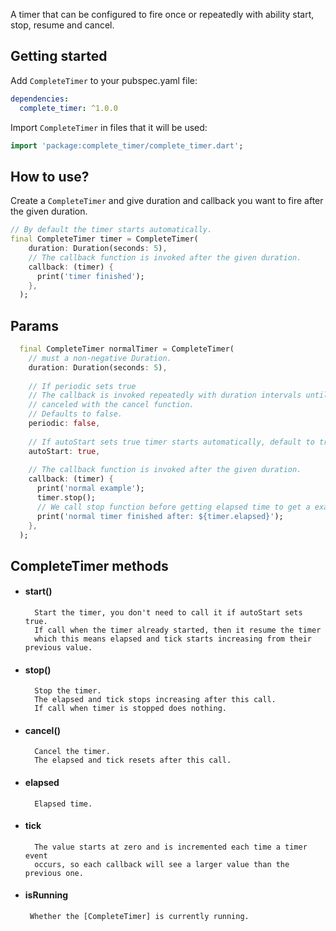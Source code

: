A timer that can be configured to fire once or repeatedly with ability
start, stop, resume and cancel.

## Getting started

Add `CompleteTimer` to your pubspec.yaml file:

```yaml
dependencies:
  complete_timer: ^1.0.0
```
Import `CompleteTimer` in files that it will be used:

```dart
import 'package:complete_timer/complete_timer.dart';
```
## How to use?
Create a `CompleteTimer` and give duration and callback you want to fire after the given duration.

```dart
// By default the timer starts automatically.
final CompleteTimer timer = CompleteTimer(
    duration: Duration(seconds: 5),
    // The callback function is invoked after the given duration.
    callback: (timer) {
      print('timer finished');
    },
  );
```
## Params

```dart
  final CompleteTimer normalTimer = CompleteTimer(
    // must a non-negative Duration.
    duration: Duration(seconds: 5),
    
    // If periodic sets true
    // The callback is invoked repeatedly with duration intervals until
    // canceled with the cancel function.
    // Defaults to false.
    periodic: false,
    
    // If autoStart sets true timer starts automatically, default to true.
    autoStart: true,
    
    // The callback function is invoked after the given duration.
    callback: (timer) {
      print('normal example');
      timer.stop();
      // We call stop function before getting elapsed time to get a exact time.
      print('normal timer finished after: ${timer.elapsed}');
    },
  );
```

## CompleteTimer methods

- #### start()
        Start the timer, you don't need to call it if autoStart sets true.
        If call when the timer already started, then it resume the timer
        which this means elapsed and tick starts increasing from their previous value.
        
- #### stop()
        Stop the timer.
        The elapsed and tick stops increasing after this call.
        If call when timer is stopped does nothing.

- #### cancel()
        Cancel the timer.
        The elapsed and tick resets after this call.
        
- #### elapsed
        Elapsed time.
        
- #### tick
        The value starts at zero and is incremented each time a timer event
        occurs, so each callback will see a larger value than the previous one.
        
 - #### isRunning
        Whether the [CompleteTimer] is currently running.
